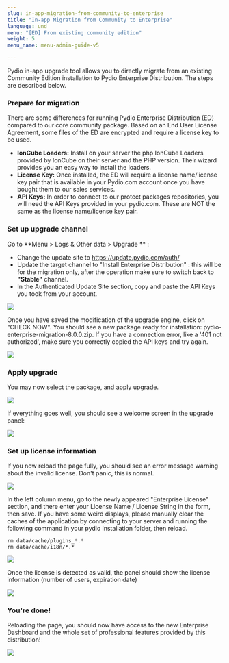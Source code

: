 ```yaml
---
slug: in-app-migration-from-community-to-enterprise
title: "In-app Migration from Community to Enterprise"
language: und
menu: "[ED] From existing community edition"
weight: 5
menu_name: menu-admin-guide-v5

---
```


Pydio in-app upgrade tool allows you to directly migrate from an existing Community Edition installation to Pydio Enterprise Distribution. The steps are described below.

### Prepare for migration

There are some differences for running Pydio Enterprise Distribution (ED) compared to our core community package. Based on an End User License Agreement, some files of the ED are encrypted and require a license key to be used. 

- **IonCube Loaders:** Install on your server the php IonCube Loaders provided by IonCube on their server and the PHP version. Their wizard provides you an easy way to install the loaders.
- **License Key:** Once installed, the ED will require a license name/license key pair that is available in your Pydio.com account once you have bought them to our sales services.
- **API Keys:** In order to connect to our protect packages repositories, you will need the API Keys provided in your pydio.com. These are NOT the same as the license name/license key pair.

### Set up upgrade channel

Go to **Menu > Logs & Other data > Upgrade ** :

- Change the update site to https://update.pydio.com/auth/
- Update the target channel to "Install Enterprise Distribution" : this will be for the migration only, after the operation make sure to switch back to **"Stable"** channel.
- In the Authenticated Update Site section, copy and paste the API Keys you took from your account. 

![](../../images/1_installation_guide/migration/migrate_01_update_site.png)

Once you have saved the modification of the upgrade engine, click on "CHECK NOW". You should see a new package ready for installation: pydio-enterprise-migration-8.0.0.zip. If you have a connection error, like a '401 not authorized', make sure you correctly copied the API keys and try again.

![](../../images/1_installation_guide/migration/migrate_02_update_available.png)

### Apply upgrade

You may now select the package, and apply upgrade.

![](../../images/1_installation_guide/migration/migrate_03_select_package.png)

If everything goes well, you should see a welcome screen in the upgrade panel:

![](../../images/1_installation_guide/migration/migrate_04_welcome.png)

### Set up license information

If you now reload the page fully, you should see an error message warning about the invalid license. Don't panic, this is normal. 

![](../../images/1_installation_guide/migration/migrate_05_invalid_license.png)

In the left column menu, go to the newly appeared "Enterprise License" section, and there enter your License Name / License String in the form, then save. If you have some weird displays, please manually clear the caches of the application by connecting to your server and running the following command in your pydio installation folder, then reload.

    rm data/cache/plugins_*.*
    rm data/cache/i18n/*.*

![](../../images/1_installation_guide/migration/migrate_06_setup_license.png)

Once the license is detected as valid, the panel should show the license information (number of users, expiration date)

![](../../images/1_installation_guide/migration/migrate_07_license_valid.png)

### You're done!

Reloading the page, you should now have access to the new Enterprise Dashboard and the whole set of professional features provided by this distribution! 

![](../../images/1_installation_guide/migration/migrate_08_finished.png)